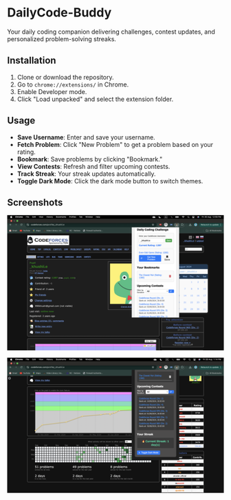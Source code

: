 # DailyCode-Buddy

Your daily coding companion delivering challenges, contest updates, and personalized problem-solving streaks.

## Installation

1. Clone or download the repository.
2. Go to `chrome://extensions/` in Chrome.
3. Enable Developer mode.
4. Click "Load unpacked" and select the extension folder.

## Usage

- **Save Username**: Enter and save your username.
- **Fetch Problem**: Click "New Problem" to get a problem based on your rating.
- **Bookmark**: Save problems by clicking "Bookmark."
- **View Contests**: Refresh and filter upcoming contests.
- **Track Streak**: Your streak updates automatically.
- **Toggle Dark Mode**: Click the dark mode button to switch themes.

## Screenshots

![Example Screenshot](image1.png)


![Example Screenshot](image2.png)



